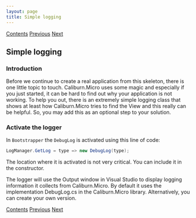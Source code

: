 ```yaml
---
layout: page
title: Simple logging
---
```

[Contents](Contents) [Previous](App_Xaml) [Next](ExpensesLogbook)

## Simple logging

### Introduction

Before we continue to create a real application from this skeleton, there is one little topic to touch. Caliburn.Micro uses some magic and especially if you just started, it can be hard to find out why your application is not working. To help you out, there is an extremely simple logging class that shows at least how Caliburn.Micro tries to find the View and this really can be helpful. So, you may add this as an optional step to your solution.

### Activate the logger

In ``Bootstrapper`` the ``DebugLog`` is activated using this line of code:

```csharp
LogManager.GetLog = type => new DebugLog(type);
```

The location where it is activated is not very critical. You can include it in the constructor.

The logger will use the Output window in Visual Studio to display logging information it collects from Caliburn.Micro.  By default it uses the implementation DebugLog.cs in the Caliburn.Micro library. Alternatively, you can create your own version.

[Contents](Contents) [Previous](App_Xaml) [Next](ExpensesLogbook)

